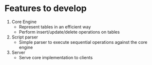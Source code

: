 # Features to develop

1) Core Engine
    - Represent tables in an efficient way
    - Perform insert/update/delete operations on tables
2) Script parser
    - Simple parser to execute sequential operations against the core engine
3) Server
    - Serve core implementation to clients

